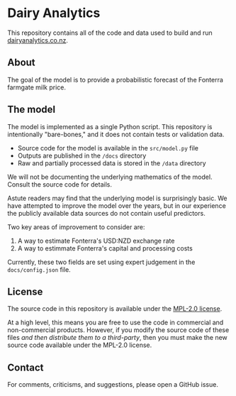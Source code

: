 # Dairy Analytics

This repository contains all of the code and data used to build and run
[dairyanalytics.co.nz](dairyanalytics.co.nz).

## About

The goal of the model is to provide a probabilistic forecast of the Fonterra
farmgate milk price.

## The model

The model is implemented as a single Python script. This repository is
intentionally "bare-bones," and it does not contain tests or validation data.

 * Source code for the model is available in the `src/model.py` file
 * Outputs are published in the `/docs` directory
 * Raw and partially processed data is stored in the `/data` directory

We will not be documenting the underlying mathematics of the model. Consult the
source code for details.

Astute readers may find that the underlying model is surprisingly basic. We have
attempted to improve the model over the years, but in our experience the
publicly available data sources do not contain useful predictors.

Two key areas of improvement to consider are:

 1. A way to estimate Fonterra's USD:NZD exchange rate
 2. A way to estimmate Fonterra's capital and processing costs

Currently, these two fields are set using expert judgement in the
`docs/config.json` file.

## License

The source code in this repository is available under the
[MPL-2.0 license](https://mozilla.org/MPL/2.0/).

At a high level, this means you are free to use the code in commercial and
non-commercial products. However, if you modify the source code of these files
_and then distribute them to a third-party_, then you must make the new source
code available under the MPL-2.0 license.

## Contact

For comments, criticisms, and suggestions, please open a GitHub issue.
